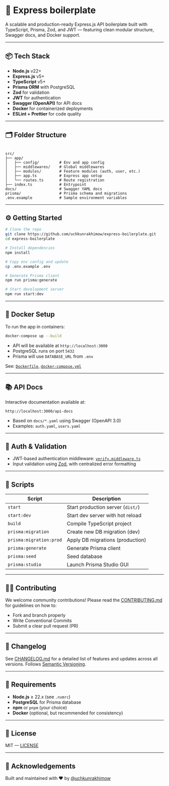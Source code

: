 # 🚀 Express boilerplate

A scalable and production-ready Express.js API boilerplate built with TypeScript, Prisma, Zod, and JWT — featuring clean modular structure, Swagger docs, and Docker support.

---

## 📦 Tech Stack

- **Node.js** v22+
- **Express.js** v5+
- **TypeScript** v5+
- **Prisma ORM** with PostgreSQL
- **Zod** for validation
- **JWT** for authentication
- **Swagger (OpenAPI)** for API docs
- **Docker** for containerized deployments
- **ESLint + Prettier** for code quality

---

## 🗂️ Folder Structure

```

src/
├── app/
│   ├── config/         # Env and app config
│   ├── middlewares/    # Global middlewares
│   ├── modules/        # Feature modules (auth, user, etc.)
│   ├── app.ts          # Express app setup
│   └── routes.ts       # Route registration
├── index.ts            # Entrypoint
docs/                   # Swagger YAML docs
prisma/                 # Prisma schema and migrations
.env.example            # Sample environment variables

```

---

## ⚙️ Getting Started

```bash
# Clone the repo
git clone https://github.com/uchkunrakhimow/express-boilerplate.git
cd express-boilerplate

# Install dependencies
npm install

# Copy env config and update
cp .env.example .env

# Generate Prisma client
npm run prisma:generate

# Start development server
npm run start:dev
```

---

## 🐳 Docker Setup

To run the app in containers:

```bash
docker-compose up --build
```

- API will be available at `http://localhost:3000`
- PostgreSQL runs on port `5432`
- Prisma will use `DATABASE_URL` from `.env`

See: [`Dockerfile`](./Dockerfile), [`docker-compose.yml`](./docker-compose.yml)

---

## 📚 API Docs

Interactive documentation available at:

```
http://localhost:3000/api-docs
```

- Based on `docs/*.yaml` using Swagger (OpenAPI 3.0)
- Examples: `auth.yaml`, `users.yaml`

---

## 🔐 Auth & Validation

- JWT-based authentication middleware:
  [`verify.middleware.ts`](./src/app/middlewares/verify.middleware.ts)
- Input validation using [Zod](https://zod.dev), with centralized error formatting

---

## 📜 Scripts

| Script                  | Description                       |
| ----------------------- | --------------------------------- |
| `start`                 | Start production server (`dist/`) |
| `start:dev`             | Start dev server with hot reload  |
| `build`                 | Compile TypeScript project        |
| `prisma:migration`      | Create new DB migration (dev)     |
| `prisma:migration:prod` | Apply DB migrations (production)  |
| `prisma:generate`       | Generate Prisma client            |
| `prisma:seed`           | Seed database                     |
| `prisma:studio`         | Launch Prisma Studio GUI          |

---

## 🧑‍💻 Contributing

We welcome community contributions!
Please read the [CONTRIBUTING.md](./CONTRIBUTING.md) for guidelines on how to:

- Fork and branch properly
- Write Conventional Commits
- Submit a clear pull request (PR)

---

## 📓 Changelog

See [CHANGELOG.md](./CHANGELOG.md) for a detailed list of features and updates across all versions. Follows [Semantic Versioning](https://semver.org).

---

## 📌 Requirements

- **Node.js** ≥ 22.x (see `.nvmrc`)
- **PostgreSQL** for Prisma database
- **npm** or `pnpm` (your choice)
- **Docker** (optional, but recommended for consistency)

---

## 📝 License

MIT — [LICENSE](./LICENSE)

---

## 🙌 Acknowledgements

Built and maintained with ❤️ by [@uchkunrakhimow](https://github.com/uchkunrakhimow)
